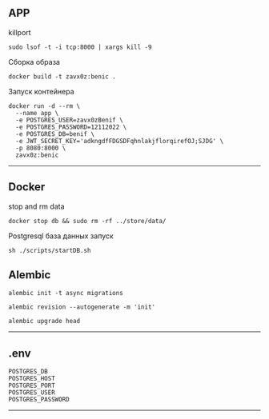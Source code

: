 ## APP

killport

```shell
sudo lsof -t -i tcp:8000 | xargs kill -9
```

Сборка образа

```shell
docker build -t zavx0z:benic .
```

Запуск контейнера

```shell
docker run -d --rm \
  --name app \
  -e POSTGRES_USER=zavx0zBenif \
  -e POSTGRES_PASSWORD=12112022 \
  -e POSTGRES_DB=benif \
  -e JWT_SECRET_KEY='adkngdfFDGSDFqhnlakjflorqirefOJ;SJDG' \
  -p 8080:8000 \
  zavx0z:benic
```

----------------------------------------------------------------

## Docker

stop and rm data

```shell
docker stop db && sudo rm -rf ../store/data/
```

Postgresql база данных запуск

```shell
sh ./scripts/startDB.sh
```

## Alembic

```shell
alembic init -t async migrations
```

```shell
alembic revision --autogenerate -m 'init'
```

```shell
alembic upgrade head
```

-----------------------------------------------------------------------------------

## .env

```shell
POSTGRES_DB
POSTGRES_HOST
POSTGRES_PORT
POSTGRES_USER
POSTGRES_PASSWORD
```

------------------------------------------------------------------------------------
